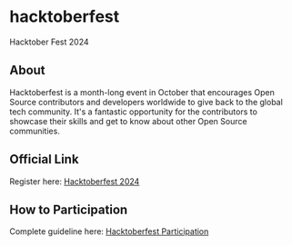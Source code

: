 # hacktoberfest
Hacktober Fest 2024

## About
Hacktoberfest is a month-long event in October that encourages Open Source contributors and developers worldwide to give back to the global tech community. It's a fantastic opportunity for the contributors to showcase their skills and get to know about other Open Source communities.

## Official Link
Register here: [Hacktoberfest 2024](https://hacktoberfest.com/)

## How to Participation
Complete guideline here: [Hacktoberfest Participation](https://hacktoberfest.com/participation/)
